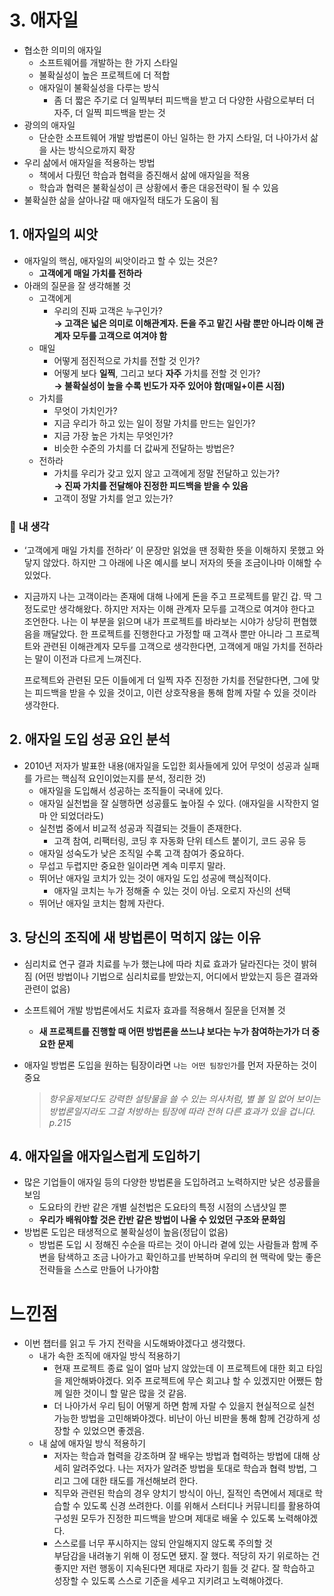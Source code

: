 # 3. 애자일

- 협소한 의미의 애자일
    - 소프트웨어를 개발하는 한 가지 스타일
    - 불확실성이 높은 프로젝트에 더 적합
    - 애자일이 불확실성을 다루는 방식
        - 좀 더 짧은 주기로 더 일찍부터 피드백을 받고 더 다양한 사람으로부터 더 자주, 더 일찍 피드백을 받는 것
- 광의의 애자일
    - 단순한 소프트웨어 개발 방법론이 아닌 일하는 한 가지 스타일, 더 나아가서 삶을 사는 방식으로까지 확장
- 우리 삶에서 애자일을 적용하는 방법
    - 책에서 다뤘던 학습과 협력을 증진해서 삶에 애자일을 적용
    - 학습과 협력은 불확실성이 큰 상황에서 좋은 대응전략이 될 수 있음
- 불확실한 삶을 살아나갈 때 애자일적 태도가 도움이 됨

## 1. 애자일의 씨앗

- 애자일의 핵심, 애자일의 씨앗이라고 할 수 있는 것은?
    - **고객에게 매일 가치를 전하라**
- 아래의 질문을 잘 생각해볼 것
    - 고객에게
        - 우리의 진짜 고객은 누구인가? <br />
        **→ 고객은 넓은 의미로 이해관계자. 돈을 주고 맡긴 사람 뿐만 아니라 이해 관계자 모두를 고객으로 여겨야 함**
    - 매일
        - 어떻게 점진적으로 가치를 전할 것 인가?
        - 어떻게 보다 **일찍**, 그리고 보다 **자주** 가치를 전할 것 인가? <br />
        **→ 불확실성이 높을 수록 빈도가 자주 있어야 함(매일+이른 시점)**
    - 가치를
        - 무엇이 가치인가?
        - 지금 우리가 하고 있는 일이 정말 가치를 만드는 일인가?
        - 지금 가장 높은 가치는 무엇인가?
        - 비슷한 수준의 가치를 더 값싸게 전달하는 방법은?
    - 전하라
        - 가치를 우리가 갖고 있지 않고 고객에게 정말 전달하고 있는가? <br />
        **→ 진짜 가치를 전달해야 진정한 피드백을 받을 수 있음**
        - 고객이 정말 가치를 얻고 있는가?

### 💭 내 생각

- ‘고객에게 매일 가치를 전하라’
이 문장만 읽었을 땐 정확한 뜻을 이해하지 못했고 와닿지 않았다. 하지만 그 아래에 나온 예시를 보니 저자의 뜻을 조금이나마 이해할 수 있었다.
- 지금까지 나는 고객이라는 존재에 대해 나에게 돈을 주고 프로젝트를 맡긴 갑. 딱 그 정도로만 생각해왔다. 하지만 저자는 이해 관계자 모두를 고객으로 여겨야 한다고 조언한다.
나는 이 부분을 읽으며 내가 프로젝트를 바라보는 시야가 상당히 편협했음을 깨달았다. 한 프로젝트를 진행한다고 가정할 때 고객사 뿐만 아니라 그 프로젝트와 관련된 이해관계자 모두를 고객으로 생각한다면, 고객에게 매일 가치를 전하라는 말이 이전과 다르게 느껴진다.
    
    프로젝트와 관련된 모든 이들에게 더 일찍 자주 진정한 가치를 전달한다면, 그에 맞는 피드백을 받을 수 있을 것이고, 이런 상호작용을 통해 함께 자랄 수 있을 것이라 생각한다.
    

## 2. 애자일 도입 성공 요인 분석

- 2010년 저자가 발표한 내용(애자일을 도입한 회사들에게 있어 무엇이 성공과 실패를 가르는 핵심적 요인이었는지를 분석, 정리한 것)
    - 애자일을 도입해서 성공하는 조직들이 국내에 있다.
    - 애자일 실천법을 잘 실행하면 성공률도 높아질 수 있다. (애자일을 시작한지 얼마 안 되었더라도)
    - 실천법 중에서 비교적 성공과 직결되는 것들이 존재한다.
        - 고객 참여, 리팩터링, 코딩 후 자동화 단위 테스트 붙이기, 코드 공유 등
    - 애자일 성숙도가 낮은 조직일 수록 고객 참여가 중요하다.
    - 무섭고 두렵지만 중요한 일이라면 계속 미루지 말라.
    - 뛰어난 애자일 코치가 있는 것이 애자일 도입 성공에 핵심적이다.
        - 애자일 코치는 누가 정해줄 수 있는 것이 아님. 오로지 자신의 선택
    - 뛰어난 애자일 코치는 함께 자란다.

## 3. 당신의 조직에 새 방법론이 먹히지 않는 이유

- 심리치료 연구 결과 치료를 누가 했는냐에 따라 치료 효과가 달라진다는 것이 밝혀짐
(어떤 방법이나 기법으로 심리치료를 받았는지, 어디에서 받았는지 등은 결과와 관련이 없음)
- 소프트웨어 개발 방법론에서도 치료자 효과를 적용해서 질문을 던져볼 것
    - **새 프로젝트를 진행할 때 어떤 방법론을 쓰느냐 보다는 누가 참여하는가가 더 중요한 문제**
- 애자일 방법론 도입을 원하는 팀장이라면 `나는 어떤 팀장인가`를 먼저 자문하는 것이 중요
    
    > *항우울제보다도 강력한 설탕물을 쓸 수 있는 의사처럼, 별 볼 일 없어 보이는 방법론일지라도 그걸 처방하는 팀장에 따라 전혀 다른 효과가 있을 겁니다.
    p.215*
    > 

## 4. 애자일을 애자일스럽게 도입하기

- 많은 기업들이 애자일 등의 다양한 방법론을 도입하려고 노력하지만 낮은 성공률을 보임
    - 도요타의 칸반 같은 개별 실천법은 도요타의 특정 시점의 스냅샷일 뿐
    - **우리가 배워야할 것은 칸반 같은 방법이 나올 수 있었던 구조와 문화임**
- 방법론 도입은 태생적으로 불확실성이 높음(정답이 없음)
    - 방법론 도입 시 정해진 수순을 따르는 것이 아니라 곁에 있는 사람들과 함께 주변을 탐색하고 조금 나아가고 확인하고를 반복하며 우리의 현 맥락에 맞는 좋은 전략들을 스스로 만들어 나가야함

# 느낀점

- 이번 챕터를 읽고 두 가지 전략을 시도해봐야겠다고 생각했다.
    - 내가 속한 조직에 애자일 방식 적용하기
        - 현재 프로젝트 종료 일이 얼마 남지 않았는데 이 프로젝트에 대한 회고 타임을 제안해봐야겠다. 외주 프로젝트에 무슨 회고냐 할 수 있겠지만 어쨌든 함께 일한 것이니 할 말은 많을 것 같음.
        - 더 나아가서 우리 팀이 어떻게 하면 함께 자랄 수 있을지 현실적으로 실천 가능한 방법을 고민해봐야겠다. 비난이 아닌 비판을 통해 함께 건강하게 성장할 수 있었으면 좋겠음.
    - 내 삶에 애자일 방식 적용하기
        - 저자는 학습과 협력을 강조하며 잘 배우는 방법과 협력하는 방법에 대해 상세히 알려주었다. 나는 저자가 알려준 방법을 토대로 학습과 협력 방법, 그리고 그에 대한 태도를 개선해보려 한다.
        - 직무와 관련된 학습의 경우 양치기 방식이 아닌, 질적인 측면에서 제대로 학습할 수 있도록 신경 쓰려한다. 이를 위해서 스터디나 커뮤니티를 활용하여 구성원 모두가 진정한 피드백을 받으며 제대로 배울 수 있도록 노력해야겠다.
        - 스스로를 너무 푸시하지는 않되 안일해지지 않도록 주의할 것<br />
          부담감을 내려놓기 위해 이 정도면 됐지. 잘 했다. 적당히 자기 위로하는 건 좋지만 저런 행동이 지속된다면 제대로 자라기 힘들 것 같다. 잘 학습하고 성장할 수 있도록 스스로 기준을 세우고 지키려고 노력해야겠다.
